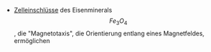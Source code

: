 - [Zelleinschlüsse](Biologie-Bachelor/Mikrobiologie/Prokaryoten/Bakterien/Zelleinschlüsse.md) des Eisenminerals $$ Fe_3O_4 $$, die "Magnetotaxis", die Orientierung entlang eines Magnetfeldes, ermöglichen